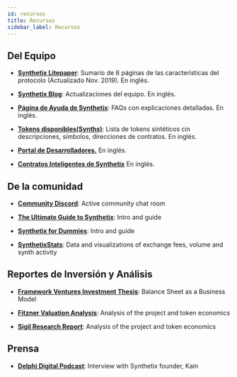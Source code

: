 ```yaml
---
id: recursos
title: Recursos
sidebar_label: Recursos
---
```


## Del Equipo

- **<a class="link" target="_blank" href="https://www.synthetix.io/uploads/synthetix_litepaper.pdf">Synthetix Litepaper</a>**: Sumario de 8 páginas de las características del protocolo (Actualizado Nov. 2019). En inglés.

- **<a class="link" target="_blank" href="https://blog.synthetix.io/">Synthetix Blog</a>**: Actualizaciones del equipo. En inglés.

- **<a class="link" target="_blank" href="https://help.synthetix.io/">Página de Ayuda de Synthetix</a>**: FAQs con explicaciones detalladas. En inglés.

- **<a class="link" target="_blank" href="https://www.synthetix.io/tokens">Tokens disponibles(Synths)</a>**: Lista de tokens sintéticos cin descripciones, símbolos, direcciones de contratos.  En inglés.

- **<a class="link" target="_blank" href="https://developer.synthetix.io/api/docs/home.html">Portal de Desarrolladores.</a>** En inglés.

- **<a class="link" target="_blank" href="https://developer.synthetix.io/api/docs/deployed-contracts.html">Contratos Inteligentes de Synthetix</a>** En inglés.


## De la comunidad

- **<a class="link" target="_blank" href="https://discordapp.com/channels/413890591840272394/413890591840272398">Community Discord</a>**: Active community chat room

- **<a class="link" target="_blank" href="https://defitutorials.substack.com/p/the-ultimate-guide-to-synthetix">The Ultimate Guide to Synthetix</a>**: Intro and guide

- **<a class="link" target="_blank" href="https://www.publish0x.com/twicecrypto/synthetix-dummies-xdnxle">Synthetix for Dummies</a>**: Intro and guide

- **<a class="link" target="_blank" href="http://synthetixstats.com/">SynthetixStats</a>**: Data and visualizations of exchange fees, volume and synth activity


## Reportes de Inversión y Análisis

- **<a class="link" target="_blank" href="https://thedefiant.substack.com/p/balance-sheet-as-a-business-model">Framework Ventures Investment Thesis</a>**: Balance Sheet as a Business Model

- **<a class="link" target="_blank" href="https://medium.com/fitzner-blockchain-consulting/token-tuesdays-synthetix-snx-5244a17273f2">Fitzner Valuation Analysis</a>**: Analysis of the project and token economics

- **<a class="link" target="_blank" href="https://sigilfund.com/research/synthetix-io-sigil-research/">Sigil Research Report</a>**: Analysis of the project and token economics

## Prensa

- **<a class="link" target="_blank" href="https://fiftyonepercent.podbean.com/e/synthetixs-kain-warwick-how-ethereum-will-absorb-a-trillion-dollar-market/">Delphi Digital Podcast</a>**: Interview with Synthetix founder, Kain

